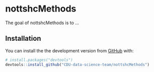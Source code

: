 
<!-- README.md is generated from README.Rmd. Please edit that file -->

# nottshcMethods

<!-- badges: start -->
<!-- badges: end -->

The goal of nottshcMethods is to …

## Installation

You can install the the development version from
[GitHub](https://github.com/) with:

``` r
# install.packages("devtools")
devtools::install_github("CDU-data-science-team/nottshcMethods")
```
